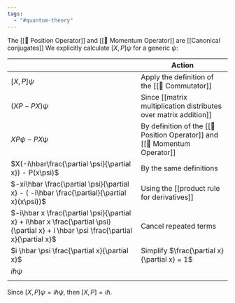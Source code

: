 ```yaml
---
tags:
  - "#quantum-theory"
---
```

The [[📘 Position Operator]] and [[📘 Momentum Operator]] are [[Canonical conjugates]]
We explicitly calculate $[X,P]\psi$ for a generic $\psi$:

|  | Action |
| ---- | ---- |
| $[X, P]\psi$ | Apply the  definition of the [[📘 Commutator]] |
| $(XP-PX)\psi$ | Since [[matrix multiplication distributes over matrix addition]] |
| $XP\psi - PX\psi$ | By definition of the [[📘 Position Operator]] and [[📘 Momentum Operator]] |
| $X(-i\hbar\frac{\partial \psi}{\partial x}) - P(x\psi)$ | By the same definitions |
| $-xi\hbar \frac{\partial \psi}{\partial x} - ( -i\hbar \frac{\partial}{\partial x}(x\psi))$ | Using the [[product rule for derivatives]] |
| $-i\hbar x \frac{\partial \psi}{\partial x} + i\hbar x \frac{\partial \psi}{\partial x} + i \hbar \psi \frac{\partial x}{\partial x}$ | Cancel repeated terms |
| $i \hbar \psi \frac{\partial x}{\partial x}$ | Simplify $\frac{\partial x}{\partial x} = 1$ |
| $i\hbar \psi$ |  |
|  |  |

Since $[X,P]\psi = i\hbar \psi$, then $[X,P] = i \hbar$.
